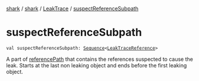 [shark](../../index.md) / [shark](../index.md) / [LeakTrace](index.md) / [suspectReferenceSubpath](./suspect-reference-subpath.md)

# suspectReferenceSubpath

`val suspectReferenceSubpath: `[`Sequence`](https://kotlinlang.org/api/latest/jvm/stdlib/kotlin.sequences/-sequence/index.html)`<`[`LeakTraceReference`](../-leak-trace-reference/index.md)`>`

A part of [referencePath](reference-path.md) that contains the references suspected to cause the leak.
Starts at the last non leaking object and ends before the first leaking object.


